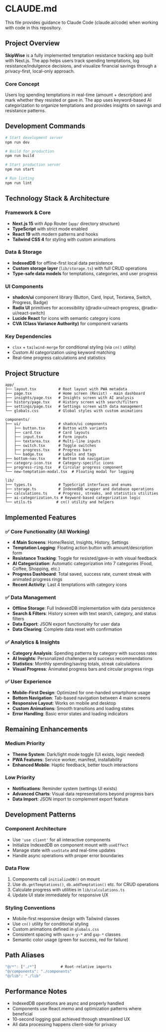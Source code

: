 # CLAUDE.md

This file provides guidance to Claude Code (claude.ai/code) when working with code in this repository.

## Project Overview

**SkipWise** is a fully implemented temptation resistance tracking app built with Next.js. The app helps users track spending temptations, log resistance/indulgence decisions, and visualize financial savings through a privacy-first, local-only approach.

### Core Concept
Users log spending temptations in real-time (amount + description) and mark whether they resisted or gave in. The app uses keyword-based AI categorization to organize temptations and provides insights on savings and resistance patterns.

## Development Commands

```bash
# Start development server
npm run dev

# Build for production
npm run build

# Start production server
npm run start

# Run linting
npm run lint
```

## Technology Stack & Architecture

### Framework & Core
- **Next.js 15** with App Router (`app/` directory structure)
- **TypeScript** with strict mode enabled
- **React 19** with modern patterns and hooks
- **Tailwind CSS 4** for styling with custom animations

### Data & Storage
- **IndexedDB** for offline-first local data persistence
- **Custom storage layer** (`lib/storage.ts`) with full CRUD operations
- **Type-safe data models** for temptations, categories, and user progress

### UI Components
- **shadcn/ui** component library (Button, Card, Input, Textarea, Switch, Progress, Badge)
- **Radix UI** primitives for accessibility (@radix-ui/react-progress, @radix-ui/react-switch)
- **Lucide React** for icons with semantic category icons
- **CVA (Class Variance Authority)** for component variants

### Key Dependencies
- `clsx` + `tailwind-merge` for conditional styling (via `cn()` utility)
- Custom AI categorization using keyword matching
- Real-time progress calculations and statistics

## Project Structure

```
app/
├── layout.tsx          # Root layout with PWA metadata
├── page.tsx            # Home screen (Resist) - main dashboard
├── insights/page.tsx   # Insights screen with AI analysis
├── history/page.tsx    # History screen with search/filters
├── settings/page.tsx   # Settings screen with data management
└── globals.css         # Global styles with custom animations

components/
├── ui/                 # shadcn/ui components
│   ├── button.tsx      # Button with variants
│   ├── card.tsx        # Card layouts
│   ├── input.tsx       # Form inputs
│   ├── textarea.tsx    # Multi-line inputs
│   ├── switch.tsx      # Toggle switches
│   ├── progress.tsx    # Progress bars
│   └── badge.tsx       # Labels and tags
├── bottom-nav.tsx      # Bottom tab navigation
├── category-icon.tsx   # Category-specific icons
├── progress-ring.tsx   # Circular progress component
└── new-temptation-modal.tsx  # Floating modal for logging

lib/
├── types.ts            # TypeScript interfaces and enums
├── storage.ts          # IndexedDB wrapper and database operations
├── calculations.ts     # Progress, streaks, and statistics utilities
├── ai-categorization.ts # Keyword-based categorization logic
└── utils.ts           # cn() utility and helpers
```

## Implemented Features

### ✅ Core Functionality (All Working)
- **4 Main Screens**: Home/Resist, Insights, History, Settings
- **Temptation Logging**: Floating action button with amount/description form
- **Resistance Tracking**: Toggle for resisted/gave-in with visual feedback
- **AI Categorization**: Automatic categorization into 7 categories (Food, Coffee, Shopping, etc.)
- **Progress Dashboard**: Total saved, success rate, current streak with animated progress rings
- **Recent Activity**: Last 4 temptations with category icons

### ✅ Data Management
- **Offline Storage**: Full IndexedDB implementation with data persistence
- **Search & Filters**: History screen with text search, category, and status filters
- **Data Export**: JSON export functionality for user data
- **Data Clearing**: Complete data reset with confirmation

### ✅ Analytics & Insights
- **Category Analysis**: Spending patterns by category with success rates
- **AI Insights**: Personalized challenges and success recommendations
- **Statistics**: Monthly spending/saving totals, streak calculations
- **Visual Progress**: Animated progress bars and circular progress rings

### ✅ User Experience
- **Mobile-First Design**: Optimized for one-handed smartphone usage
- **Bottom Navigation**: Tab-based navigation between 4 main screens
- **Responsive Layout**: Works on mobile and desktop
- **Custom Animations**: Smooth transitions and loading states
- **Error Handling**: Basic error states and loading indicators

## Remaining Enhancements

### Medium Priority
- **Theme System**: Dark/light mode toggle (UI exists, logic needed)
- **PWA Features**: Service worker, manifest, installability
- **Enhanced Mobile**: Haptic feedback, better touch interactions

### Low Priority
- **Notifications**: Reminder system (settings UI exists)
- **Advanced Charts**: Visual data representations beyond progress bars
- **Data Import**: JSON import to complement export feature

## Development Patterns

### Component Architecture
- Use `'use client'` for all interactive components
- Initialize IndexedDB on component mount with `useEffect`
- Manage state with `useState` and real-time updates
- Handle async operations with proper error boundaries

### Data Flow
1. Components call `initializeDB()` on mount
2. Use `db.getTemptations()`, `db.addTemptation()` etc. for CRUD operations
3. Calculate progress with utilities in `lib/calculations.ts`
4. Update UI state immediately for responsive UX

### Styling Conventions
- Mobile-first responsive design with Tailwind classes
- Use `cn()` utility for conditional styling
- Custom animations defined in `globals.css`
- Consistent spacing with `space-y-*` and `gap-*` classes
- Semantic color usage (green for success, red for failure)

## Path Aliases

```typescript
"@/*": ["./*"]           # Root-relative imports
"@/components": "./components"
"@/lib": "./lib"
```

## Performance Notes

- IndexedDB operations are async and properly handled
- Components use React.memo and optimization patterns where beneficial
- 10-second logging goal achieved through streamlined UX
- All data processing happens client-side for privacy